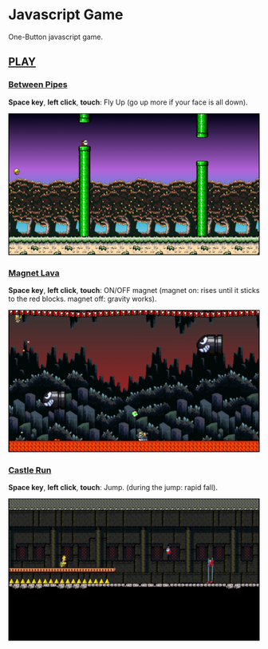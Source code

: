 # Javascript Game
One-Button javascript game.

## [PLAY](https://crissky.github.io/baby-m-flyer/)

### [Between Pipes](https://crissky.github.io/baby-m-flyer/?game=1)

**Space key**, **left click**, **touch**: Fly Up (go up more if your face is all down).

![Between Pipes](/imgs/img1.png)


### [Magnet Lava](https://crissky.github.io/baby-m-flyer/?game=2)

**Space key**, **left click**, **touch**: ON/OFF magnet (magnet on: rises until it sticks to the red blocks. magnet off: gravity works).

![Magnet Lava](imgs/img2.png)


### [Castle Run](https://crissky.github.io/baby-m-flyer/?game=3)

**Space key**, **left click**, **touch**: Jump. (during the jump: rapid fall).

![Castle Run](imgs/img3.png)
